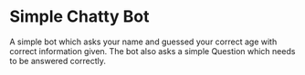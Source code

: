 # Simple Chatty Bot

A simple bot which asks your name and guessed your correct age with correct information given. The bot also asks a simple Question which needs to be answered correctly.